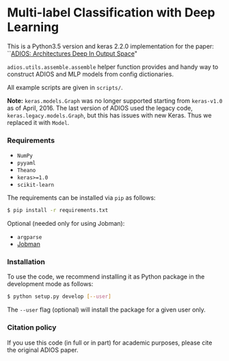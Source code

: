 # Multi-label Classification with Deep Learning

This is a Python3.5 version and keras 2.2.0 implementation for the paper: ``[ADIOS: Architectures Deep In Output Space](http://bengio.abracadoudou.com/cv/publications/pdf/cisse_2016_icml.pdf)"

`adios.utils.assemble.assemble` helper function provides and handy way to construct ADIOS and MLP models from config dictionaries.

All example scripts are given in `scripts/`.

**Note:** `keras.models.Graph` was no longer supported starting from `keras-v1.0` as of April, 2016. The last version of ADIOS used the legacy code, `keras.legacy.models.Graph`, but this has issues with new Keras. Thus we replaced it with `Model`.


### Requirements
- `NumPy`
- `pyyaml`
- `Theano`
- `keras>=1.0`
- `scikit-learn`

The requirements can be installed via `pip` as follows:

```bash
$ pip install -r requirements.txt
```

Optional (needed only for using Jobman):
- `argparse`
- [Jobman](http://deeplearning.net/software/jobman/about.html)


### Installation
To use the code, we recommend installing it as Python package in the development mode as follows:

```bash
$ python setup.py develop [--user]
```

The `--user` flag (optional) will install the package for a given user only.


### Citation policy
If you use this code (in full or in part) for academic purposes, please cite the original ADIOS paper.
